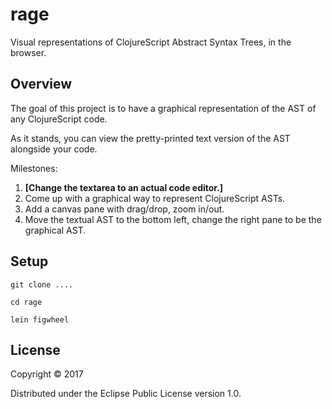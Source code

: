 # rage

Visual representations of ClojureScript Abstract Syntax Trees, in the browser.

## Overview

The goal of this project is to have a graphical representation of the AST of any ClojureScript code.

As it stands, you can view the pretty-printed text version of the AST alongside your code.

Milestones:
1. **[Change the textarea to an actual code editor.]**
2. Come up with a graphical way to represent ClojureScript ASTs.
3. Add a canvas pane with drag/drop, zoom in/out.
4. Move the textual AST to the bottom left, change the right pane to be the graphical AST.

## Setup

`git clone ....`

`cd rage`

`lein figwheel`

## License

Copyright © 2017

Distributed under the Eclipse Public License version 1.0.
